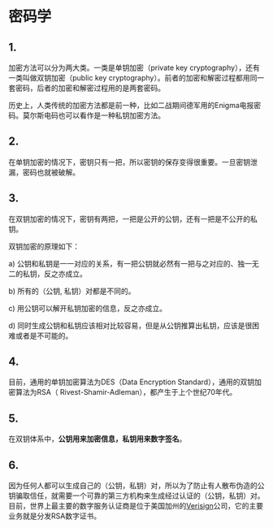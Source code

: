 # 密码学

## 1.

加密方法可以分为两大类。一类是单钥加密（private key cryptography），还有一类叫做双钥加密（public key cryptography）。前者的加密和解密过程都用同一套密码，后者的加密和解密过程用的是两套密码。

历史上，人类传统的加密方法都是前一种，比如二战期间德军用的Enigma电报密码。莫尔斯电码也可以看作是一种私钥加密方法。

## 2.

在单钥加密的情况下，密钥只有一把，所以密钥的保存变得很重要。一旦密钥泄漏，密码也就被破解。

## 3.

在双钥加密的情况下，密钥有两把，一把是公开的公钥，还有一把是不公开的私钥。

双钥加密的原理如下：

a) 公钥和私钥是一一对应的关系，有一把公钥就必然有一把与之对应的、独一无二的私钥，反之亦成立。

b) 所有的（公钥, 私钥）对都是不同的。

c) 用公钥可以解开私钥加密的信息，反之亦成立。

d) 同时生成公钥和私钥应该相对比较容易，但是从公钥推算出私钥，应该是很困难或者是不可能的。

## 4.

目前，通用的单钥加密算法为DES（Data Encryption Standard），通用的双钥加密算法为RSA（ Rivest-Shamir-Adleman），都产生于上个世纪70年代。

## 5.

在双钥体系中，**公钥用来加密信息，私钥用来数字签名**。

## 6.

因为任何人都可以生成自己的（公钥，私钥）对，所以为了防止有人散布伪造的公钥骗取信任，就需要一个可靠的第三方机构来生成经过认证的（公钥，私钥）对。目前，世界上最主要的数字服务认证商是位于美国加州的[Verisign](https://www.verisign.com/)公司，它的主要业务就是分发RSA数字证书。